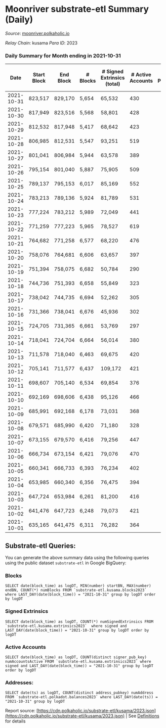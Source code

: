 # Moonriver substrate-etl Summary (Daily)

_Source_: [moonriver.polkaholic.io](https://moonriver.polkaholic.io)

*Relay Chain*: kusama
*Para ID*: 2023



### Daily Summary for Month ending in 2021-10-31


| Date | Start Block | End Block | # Blocks | # Signed Extrinsics (total) | # Active Accounts | # Passive | # New | # Addresses with Balances | # Events | # Transfers | # XCM Transfers In | # XCM Transfers Out |
| ---- | ----------- | --------- | -------- | --------------------------- | ----------------- | --------- | ----- | ------------------------- | -------- | ----------- | ------------------ | ------------------- |
| 2021-10-31 | 823,517 | 829,170 | 5,654  | 65,532 | 430 |  |  | 144,369 | 453,979 | 15,293 ($24,573,346.49) |   |   |
| 2021-10-30 | 817,949 | 823,516 | 5,568  | 58,801 | 428 |  |  |  | 456,119 | 15,910 ($16,718,421.19) |   |   |
| 2021-10-29 | 812,532 | 817,948 | 5,417  | 68,642 | 423 |  |  |  | 541,004 | 21,051 ($24,318,899.97) |   |   |
| 2021-10-28 | 806,985 | 812,531 | 5,547  | 93,251 | 519 |  |  |  | 671,358 | 30,187 ($41,758,084.28) |   |   |
| 2021-10-27 | 801,041 | 806,984 | 5,944  | 63,578 | 389 |  |  |  | 451,953 | 18,667 ($35,228,641.68) |   |   |
| 2021-10-26 | 795,154 | 801,040 | 5,887  | 75,905 | 509 |  |  |  | 568,247 | 22,280 ($41,703,657.66) |   |   |
| 2021-10-25 | 789,137 | 795,153 | 6,017  | 85,169 | 552 |  |  |  | 629,528 | 25,225 ($32,786,098.60) |   |   |
| 2021-10-24 | 783,213 | 789,136 | 5,924  | 81,789 | 531 |  |  |  | 608,941 | 20,500 ($28,642,720.86) |   |   |
| 2021-10-23 | 777,224 | 783,212 | 5,989  | 72,049 | 441 |  |  |  | 526,632 | 17,545 ($49,250,808.43) |   |   |
| 2021-10-22 | 771,259 | 777,223 | 5,965  | 78,527 | 619 |  |  |  | 554,596 | 19,287 ($49,570,411.89) |   |   |
| 2021-10-21 | 764,682 | 771,258 | 6,577  | 68,220 | 476 |  |  |  | 482,464 | 15,054 ($26,557,931.90) |   |   |
| 2021-10-20 | 758,076 | 764,681 | 6,606  | 63,657 | 397 |  |  |  | 456,729 | 13,167 ($17,189,656.26) |   |   |
| 2021-10-19 | 751,394 | 758,075 | 6,682  | 50,784 | 290 |  |  |  | 369,345 | 10,145 ($10,740,065.95) |   |   |
| 2021-10-18 | 744,736 | 751,393 | 6,658  | 55,849 | 323 |  |  |  | 396,017 | 10,884 ($11,985,405.76) |   |   |
| 2021-10-17 | 738,042 | 744,735 | 6,694  | 52,262 | 305 |  |  |  | 364,928 | 11,533 ($12,358,357.53) |   |   |
| 2021-10-16 | 731,366 | 738,041 | 6,676  | 45,936 | 302 |  |  |  | 287,324 | 9,167 ($9,030,425.08) |   |   |
| 2021-10-15 | 724,705 | 731,365 | 6,661  | 53,769 | 297 |  |  |  | 390,063 | 10,925 ($6,940,573.30) |   |   |
| 2021-10-14 | 718,041 | 724,704 | 6,664  | 56,014 | 380 |  |  |  | 397,596 | 12,334 ($11,345,557.08) |   |   |
| 2021-10-13 | 711,578 | 718,040 | 6,463  | 69,675 | 420 |  |  |  | 482,457 | 16,283 ($21,829,687.69) |   |   |
| 2021-10-12 | 705,141 | 711,577 | 6,437  | 109,172 | 421 |  |  |  | 636,885 | 17,386 ($23,786,667.95) |   |   |
| 2021-10-11 | 698,607 | 705,140 | 6,534  | 69,854 | 376 |  |  |  | 492,112 | 14,919 ($19,422,852.95) |   |   |
| 2021-10-10 | 692,169 | 698,606 | 6,438  | 95,126 | 466 |  |  |  | 631,955 | 19,104 ($27,359,227.57) |   |   |
| 2021-10-09 | 685,991 | 692,168 | 6,178  | 73,031 | 368 |  |  |  | 546,025 | 16,623 ($23,175,904.87) |   |   |
| 2021-10-08 | 679,571 | 685,990 | 6,420  | 71,180 | 328 |  |  |  | 501,488 | 14,986 ($21,878,905.25) |   |   |
| 2021-10-07 | 673,155 | 679,570 | 6,416  | 79,256 | 447 |  |  |  | 516,540 | 17,962 ($28,140,074.03) |   |   |
| 2021-10-06 | 666,734 | 673,154 | 6,421  | 79,076 | 470 |  |  |  | 478,105 | 20,149 ($25,845,942.66) |   |   |
| 2021-10-05 | 660,341 | 666,733 | 6,393  | 76,234 | 402 |  |  |  | 548,127 | 17,315 ($21,987,955.87) |   |   |
| 2021-10-04 | 653,985 | 660,340 | 6,356  | 76,475 | 394 |  |  |  | 549,315 | 16,572 ($38,437,222.91) |   |   |
| 2021-10-03 | 647,724 | 653,984 | 6,261  | 81,200 | 416 |  |  |  | 566,931 | 19,806 ($27,903,189.19) |   |   |
| 2021-10-02 | 641,476 | 647,723 | 6,248  | 79,073 | 421 |  |  |  | 569,844 | 18,262 ($23,817,590.00) |   |   |
| 2021-10-01 | 635,165 | 641,475 | 6,311  | 76,282 | 364 |  |  |  | 516,746 | 19,939 ($16,696,639.52) |   |   |

## Substrate-etl Queries:
You can generate the above summary data using the following queries using the public dataset `substrate-etl` in Google BigQuery:


### Blocks
```
SELECT date(block_time) as logDT, MIN(number) startBN, MAX(number) endBN, COUNT(*) numBlocks FROM `substrate-etl.kusama.blocks2023`  where LAST_DAY(date(block_time)) = "2021-10-31" group by logDT order by logDT
```


### Signed Extrinsics
```
SELECT date(block_time) as logDT, COUNT(*) numSignedExtrinsics FROM `substrate-etl.kusama.extrinsics2023`  where signed and LAST_DAY(date(block_time)) = "2021-10-31" group by logDT order by logDT
```


### Active Accounts
```
SELECT date(block_time) as logDT, COUNT(distinct signer_pub_key) numAccountsActive FROM `substrate-etl.kusama.extrinsics2023` where signed and LAST_DAY(date(block_time)) = "2021-10-31" group by logDT order by logDT
```


### Addresses:
```
SELECT date(ts) as logDT, COUNT(distinct address_pubkey) numAddress FROM `substrate-etl.polkadot.balances2023` where LAST_DAY(date(ts)) = "2021-10-31" group by logDT
```



Report source: [https://cdn.polkaholic.io/substrate-etl/kusama/2023.json](https://cdn.polkaholic.io/substrate-etl/kusama/2023.json) | See [Definitions](/DEFINITIONS.md) for details
